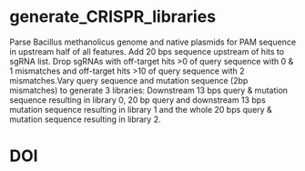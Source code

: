 # generate_CRISPR_libraries

Parse Bacillus methanolicus genome and native plasmids for PAM sequence in upstream half of all features. Add 20 bps sequence upstream of hits to sgRNA list. Drop sgRNAs with off-target hits >0 of query sequence with 0 & 1 mismatches and off-target hits >10 of query sequence with 2 mismatches.Vary query sequence and mutation sequence (2bp mismatches) to generate 3 libraries: Downstream 13 bps query & mutation sequence resulting in library 0, 20 bp query and downstream 13 bps mutation sequence resulting in library 1 and the whole 20 bps query & mutation sequence resulting in library 2.

# DOI

